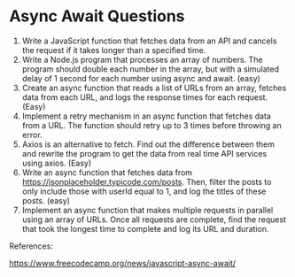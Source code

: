 # Async Await Questions 


1. Write a JavaScript function that fetches data from an API and cancels the request if it takes longer than a specified time. 
2. Write a Node.js program that processes an array of numbers. The program should double each number in the array, but with a simulated delay of 1 second for each number using async and await. (easy)
3. Create an async function that reads a list of URLs from an array, fetches data from each URL, and logs the response times for each request. (Easy)
4. Implement a retry mechanism in an async function that fetches data from a URL. The function should retry up to 3 times before throwing an error.
5. Axios is an alternative to fetch. Find out the difference between them and rewrite the  program to get the data from real time API services using axios. (Easy)
6. Write an async function that fetches data from https://jsonplaceholder.typicode.com/posts. Then, filter the posts to only include those with userId equal to 1, and log the titles of these posts. (easy)
7. Implement an async function that makes multiple requests in parallel using an array of URLs. Once all requests are complete, find the request that took the longest time to complete and log its URL and duration.


References:

https://www.freecodecamp.org/news/javascript-async-await/


